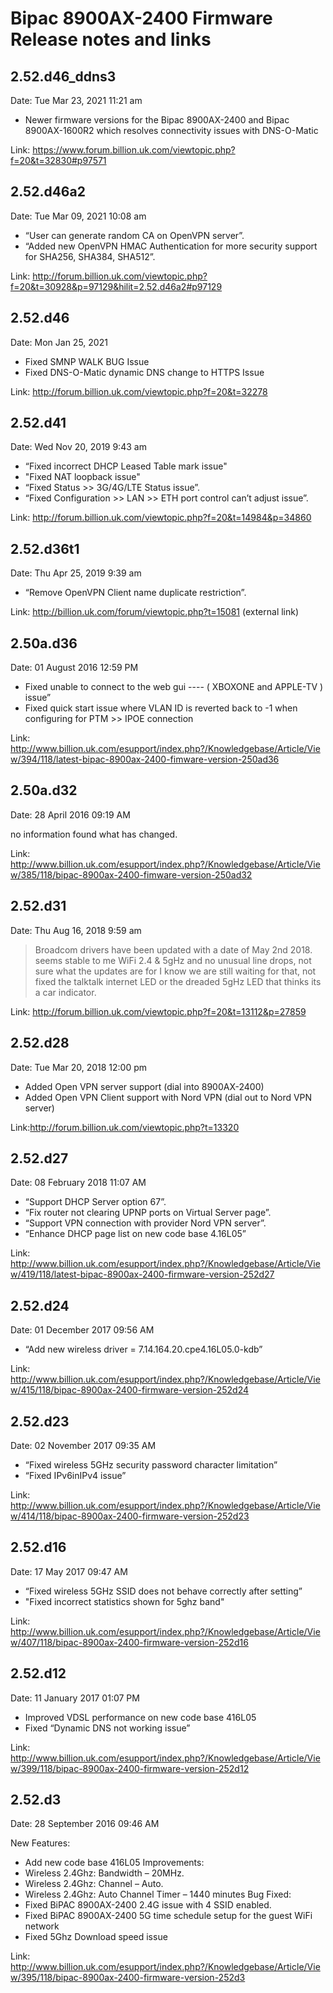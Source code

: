 # Bipac 8900AX-2400 Firmware Release notes and links

## 2.52.d46_ddns3
Date: Tue Mar 23, 2021 11:21 am

* Newer firmware versions for the Bipac 8900AX-2400 and Bipac 8900AX-1600R2 which resolves connectivity issues with DNS-O-Matic

Link: https://www.forum.billion.uk.com/viewtopic.php?f=20&t=32830#p97571

## 2.52.d46a2
Date: Tue Mar 09, 2021 10:08 am

* “User can generate random CA on OpenVPN server”.
* “Added new OpenVPN HMAC Authentication for more security support for SHA256, SHA384, SHA512”.

Link: http://forum.billion.uk.com/viewtopic.php?f=20&t=30928&p=97129&hilit=2.52.d46a2#p97129

## 2.52.d46
Date: Mon Jan 25, 2021

* Fixed SMNP WALK BUG Issue
* Fixed DNS-O-Matic dynamic DNS change to HTTPS Issue

Link: http://forum.billion.uk.com/viewtopic.php?f=20&t=32278

## 2.52.d41
Date: Wed Nov 20, 2019 9:43 am

* “Fixed incorrect DHCP Leased Table mark issue"
* "Fixed NAT loopback issue"
* “Fixed Status >> 3G/4G/LTE Status issue”.
* “Fixed Configuration >> LAN >> ETH port control can’t adjust issue”.

Link: http://forum.billion.uk.com/viewtopic.php?f=20&t=14984&p=34860

## 2.52.d36t1
Date: Thu Apr 25, 2019 9:39 am

* “Remove OpenVPN Client name duplicate restriction”.

Link: http://billion.uk.com/forum/viewtopic.php?t=15081 (external link) 

## 2.50a.d36
Date: 01 August 2016 12:59 PM

* Fixed unable to connect to the web gui  ---- ( XBOXONE  and  APPLE-TV )  issue”
* Fixed quick start issue where VLAN ID is reverted back to -1 when configuring for PTM >> IPOE connection

Link: http://www.billion.uk.com/esupport/index.php?/Knowledgebase/Article/View/394/118/latest-bipac-8900ax-2400-fimware-version-250ad36

## 2.50a.d32
Date: 28 April 2016 09:19 AM

no information found what has changed.

Link: http://www.billion.uk.com/esupport/index.php?/Knowledgebase/Article/View/385/118/bipac-8900ax-2400-fimware-version-250ad32

## 2.52.d31
Date: Thu Aug 16, 2018 9:59 am

> Broadcom drivers have been updated with a date of May 2nd 2018.
> seems stable to me WiFi 2.4 & 5gHz and no unusual line drops, not sure what the updates are for I know we are still waiting for that, not fixed the talktalk internet LED or the dreaded 5gHz LED that thinks its a car indicator.

Link: http://forum.billion.uk.com/viewtopic.php?f=20&t=13112&p=27859

## 2.52.d28
Date: Tue Mar 20, 2018 12:00 pm

* Added Open VPN server support (dial into 8900AX-2400)
* Added Open VPN Client support with Nord VPN (dial out to Nord VPN server)

Link:http://forum.billion.uk.com/viewtopic.php?t=13320

## 2.52.d27
Date: 08 February 2018 11:07 AM

* “Support DHCP Server option 67”.
* “Fix router not clearing UPNP ports on Virtual Server page”.
* “Support VPN connection with provider Nord VPN server”.
* “Enhance DHCP page list on new code base 4.16L05”

Link: http://www.billion.uk.com/esupport/index.php?/Knowledgebase/Article/View/419/118/latest-bipac-8900ax-2400-firmware-version-252d27

## 2.52.d24
Date: 01 December 2017 09:56 AM

* “Add new wireless driver = 7.14.164.20.cpe4.16L05.0-kdb”

Link: http://www.billion.uk.com/esupport/index.php?/Knowledgebase/Article/View/415/118/bipac-8900ax-2400-firmware-version-252d24

## 2.52.d23
Date: 02 November 2017 09:35 AM

* “Fixed wireless 5GHz security password character limitation”
* “Fixed IPv6inIPv4 issue”

Link: http://www.billion.uk.com/esupport/index.php?/Knowledgebase/Article/View/414/118/bipac-8900ax-2400-firmware-version-252d23

## 2.52.d16
Date: 17 May 2017 09:47 AM

* “Fixed wireless 5GHz SSID does not behave correctly after setting”
* "Fixed incorrect statistics shown for 5ghz band"

Link: http://www.billion.uk.com/esupport/index.php?/Knowledgebase/Article/View/407/118/bipac-8900ax-2400-firmware-version-252d16

## 2.52.d12
Date: 11 January 2017 01:07 PM

* Improved VDSL performance on new code base 416L05
* Fixed “Dynamic DNS not working issue”

Link: http://www.billion.uk.com/esupport/index.php?/Knowledgebase/Article/View/399/118/bipac-8900ax-2400-firmware-version-252d12

## 2.52.d3  
Date: 28 September 2016 09:46 AM

New Features:
* Add new code base 416L05
Improvements:
* Wireless 2.4Ghz: Bandwidth – 20MHz.
* Wireless 2.4Ghz: Channel – Auto.
* Wireless 2.4Ghz: Auto Channel Timer – 1440 minutes
Bug Fixed:
* Fixed BiPAC 8900AX-2400 2.4G issue with 4 SSID enabled.
* Fixed BiPAC 8900AX-2400 5G time schedule setup for the guest WiFi network
* Fixed 5Ghz Download speed issue

Link: http://www.billion.uk.com/esupport/index.php?/Knowledgebase/Article/View/395/118/bipac-8900ax-2400-firmware-version-252d3
